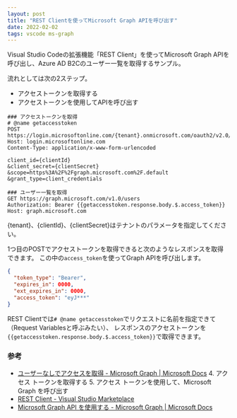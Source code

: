 ```yaml
---
layout: post
title: "REST Clientを使ってMicrosoft Graph APIを呼び出す"
date: 2022-02-02
tags: vscode ms-graph
---
```


Visual Studio Codeの拡張機能「REST Client」を使ってMicrosoft Graph APIを呼び出し、Azure AD B2Cのユーザー一覧を取得するサンプル。

流れとしては次の2ステップ。

- アクセストークンを取得する
- アクセストークンを使用してAPIを呼び出す

```
### アクセストークンを取得
# @name getaccesstoken
POST https://login.microsoftonline.com/{tenant}.onmicrosoft.com/oauth2/v2.0/token
Host: login.microsoftonline.com
Content-Type: application/x-www-form-urlencoded

client_id={clientId}
&client_secret={clientSecret}
&scope=https%3A%2F%2Fgraph.microsoft.com%2F.default
&grant_type=client_credentials

### ユーザー一覧を取得
GET https://graph.microsoft.com/v1.0/users
Authorization: Bearer {{getaccesstoken.response.body.$.access_token}}
Host: graph.microsoft.com
```

{tenant}、{clientId}、{clientSecret}はテナントのパラメータを指定してください。

1つ目のPOSTでアクセストークンを取得できると次のようなレスポンスを取得できます。
この中の`access_token`を使ってGraph APIを呼び出します。

```json
{
  "token_type": "Bearer",
  "expires_in": 0000,
  "ext_expires_in": 0000,
  "access_token": "eyJ***"
}
```

REST Clientでは`# @name getaccesstoken`でリクエストに名前を指定できて（Request Variablesと呼ぶみたい）、
レスポンスのアクセストークンを`{{getaccesstoken.response.body.$.access_token}}`で取得できます。


### 参考
- [ユーザーなしでアクセスを取得 - Microsoft Graph | Microsoft Docs](https://docs.microsoft.com/ja-jp/graph/auth-v2-service)
  4. アクセス トークンを取得する
  5. アクセス トークンを使用して、Microsoft Graph を呼び出す
- [REST Client - Visual Studio Marketplace](https://marketplace.visualstudio.com/items?itemName=humao.rest-client)
- [Microsoft Graph API を使用する - Microsoft Graph | Microsoft Docs](https://docs.microsoft.com/ja-jp/graph/use-the-api)
